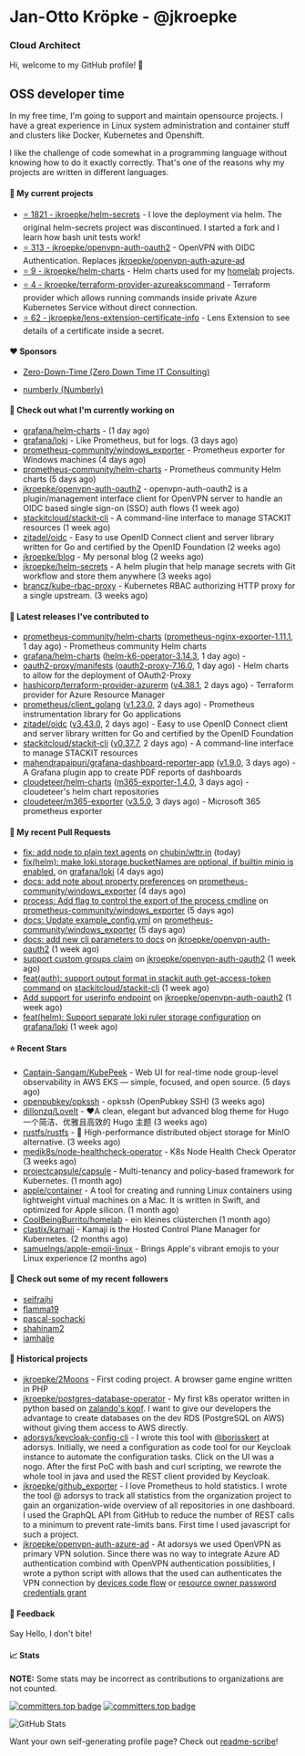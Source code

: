 # Jan-Otto Kröpke - @jkroepke
### Cloud Architect 

Hi, welcome to my GitHub profile! 👋

## OSS developer time
In my free time, I'm going to support and maintain opensource projects. I have a great experience in Linux system administration and container stuff and clusters like Docker, Kubernetes and Openshift.

I like the challenge of code somewhat in a programming language without knowing how to do it exactly correctly. That's one of the reasons why my projects are written in different languages.

#### 🌱 My current projects
- [⭐️ 1821 - jkroepke/helm-secrets](https://github.com/jkroepke/helm-secrets) - I love the deployment via helm. The original helm-secrets project was discontinued. I started a fork and I learn how bash unit tests work!
- [⭐️ 313 - jkroepke/openvpn-auth-oauth2](https://github.com/jkroepke/openvpn-auth-oauth2) - OpenVPN with OIDC Authentication. Replaces  [jkroepke/openvpn-auth-azure-ad](https://github.com/jkroepke/openvpn-auth-azure-ad) 
- [⭐️ 9 - jkroepke/helm-charts](https://github.com/jkroepke/helm-charts) - Helm charts used for my [homelab](https://github.com/jkroepke/homelab) projects.
- [⭐️ 4 - jkroepke/terraform-provider-azureakscommand](https://github.com/jkroepke/terraform-provider-azureakscommand) - Terraform provider which allows running commands inside private Azure Kubernetes Service without direct connection.
- [⭐️ 62 - jkroepke/lens-extension-certificate-info](https://github.com/jkroepke/lens-extension-certificate-info) - Lens Extension to see details of a certificate inside a secret.

#### ❤️ Sponsors

- [Zero-Down-Time (Zero Down Time IT Consulting)](https://github.com/Zero-Down-Time)

- [numberly (Numberly)](https://github.com/numberly)


#### 👷 Check out what I'm currently working on

- [grafana/helm-charts](https://github.com/grafana/helm-charts) -  (1 day ago)
- [grafana/loki](https://github.com/grafana/loki) - Like Prometheus, but for logs. (3 days ago)
- [prometheus-community/windows_exporter](https://github.com/prometheus-community/windows_exporter) - Prometheus exporter for Windows machines (4 days ago)
- [prometheus-community/helm-charts](https://github.com/prometheus-community/helm-charts) - Prometheus community Helm charts (5 days ago)
- [jkroepke/openvpn-auth-oauth2](https://github.com/jkroepke/openvpn-auth-oauth2) - openvpn-auth-oauth2 is a plugin/management interface client for OpenVPN server to handle an OIDC based single sign-on (SSO) auth flows (1 week ago)
- [stackitcloud/stackit-cli](https://github.com/stackitcloud/stackit-cli) - A command-line interface to manage STACKIT resources (1 week ago)
- [zitadel/oidc](https://github.com/zitadel/oidc) - Easy to use OpenID Connect client and server library written for Go and certified by the OpenID Foundation (2 weeks ago)
- [jkroepke/blog](https://github.com/jkroepke/blog) - My personal blog (2 weeks ago)
- [jkroepke/helm-secrets](https://github.com/jkroepke/helm-secrets) - A helm plugin that help manage secrets with Git workflow and store them anywhere (3 weeks ago)
- [brancz/kube-rbac-proxy](https://github.com/brancz/kube-rbac-proxy) - Kubernetes RBAC authorizing HTTP proxy for a single upstream. (3 weeks ago)

#### 🔭 Latest releases I've contributed to

- [prometheus-community/helm-charts](https://github.com/prometheus-community/helm-charts) ([prometheus-nginx-exporter-1.11.1](https://github.com/prometheus-community/helm-charts/releases/tag/prometheus-nginx-exporter-1.11.1), 1 day ago) - Prometheus community Helm charts
- [grafana/helm-charts](https://github.com/grafana/helm-charts) ([helm-k6-operator-3.14.3](https://github.com/grafana/helm-charts/releases/tag/helm-k6-operator-3.14.3), 1 day ago) - 
- [oauth2-proxy/manifests](https://github.com/oauth2-proxy/manifests) ([oauth2-proxy-7.16.0](https://github.com/oauth2-proxy/manifests/releases/tag/oauth2-proxy-7.16.0), 1 day ago) - Helm charts to allow for the deployment of OAuth2-Proxy
- [hashicorp/terraform-provider-azurerm](https://github.com/hashicorp/terraform-provider-azurerm) ([v4.38.1](https://github.com/hashicorp/terraform-provider-azurerm/releases/tag/v4.38.1), 2 days ago) - Terraform provider for Azure Resource Manager
- [prometheus/client_golang](https://github.com/prometheus/client_golang) ([v1.23.0](https://github.com/prometheus/client_golang/releases/tag/v1.23.0), 2 days ago) - Prometheus instrumentation library for Go applications
- [zitadel/oidc](https://github.com/zitadel/oidc) ([v3.43.0](https://github.com/zitadel/oidc/releases/tag/v3.43.0), 2 days ago) - Easy to use OpenID Connect client and server library written for Go and certified by the OpenID Foundation
- [stackitcloud/stackit-cli](https://github.com/stackitcloud/stackit-cli) ([v0.37.7](https://github.com/stackitcloud/stackit-cli/releases/tag/v0.37.7), 2 days ago) - A command-line interface to manage STACKIT resources
- [mahendrapaipuri/grafana-dashboard-reporter-app](https://github.com/mahendrapaipuri/grafana-dashboard-reporter-app) ([v1.9.0](https://github.com/mahendrapaipuri/grafana-dashboard-reporter-app/releases/tag/v1.9.0), 3 days ago) - A Grafana plugin app to create PDF reports of dashboards
- [cloudeteer/helm-charts](https://github.com/cloudeteer/helm-charts) ([m365-exporter-1.4.0](https://github.com/cloudeteer/helm-charts/releases/tag/m365-exporter-1.4.0), 3 days ago) - cloudeteer's helm chart repositories
- [cloudeteer/m365-exporter](https://github.com/cloudeteer/m365-exporter) ([v3.5.0](https://github.com/cloudeteer/m365-exporter/releases/tag/v3.5.0), 3 days ago) - Microsoft 365 prometheus exporter

#### 🔨 My recent Pull Requests

- [fix: add node to plain text agents](https://github.com/chubin/wttr.in/pull/1117) on [chubin/wttr.in](https://github.com/chubin/wttr.in) (today)
- [fix(helm): make loki.storage.bucketNames are optional, if builtin minio is enabled.](https://github.com/grafana/loki/pull/18653) on [grafana/loki](https://github.com/grafana/loki) (4 days ago)
- [docs: add note about property preferences](https://github.com/prometheus-community/windows_exporter/pull/2155) on [prometheus-community/windows_exporter](https://github.com/prometheus-community/windows_exporter) (4 days ago)
- [process: Add flag to control the export of the process cmdline](https://github.com/prometheus-community/windows_exporter/pull/2153) on [prometheus-community/windows_exporter](https://github.com/prometheus-community/windows_exporter) (5 days ago)
- [docs: Update example_config.yml](https://github.com/prometheus-community/windows_exporter/pull/2152) on [prometheus-community/windows_exporter](https://github.com/prometheus-community/windows_exporter) (5 days ago)
- [docs: add new cli parameters to docs](https://github.com/jkroepke/openvpn-auth-oauth2/pull/567) on [jkroepke/openvpn-auth-oauth2](https://github.com/jkroepke/openvpn-auth-oauth2) (1 week ago)
- [support custom groups claim](https://github.com/jkroepke/openvpn-auth-oauth2/pull/561) on [jkroepke/openvpn-auth-oauth2](https://github.com/jkroepke/openvpn-auth-oauth2) (1 week ago)
- [feat(auth): support output format in stackit auth get-access-token command](https://github.com/stackitcloud/stackit-cli/pull/889) on [stackitcloud/stackit-cli](https://github.com/stackitcloud/stackit-cli) (1 week ago)
- [Add support for userinfo endpoint](https://github.com/jkroepke/openvpn-auth-oauth2/pull/560) on [jkroepke/openvpn-auth-oauth2](https://github.com/jkroepke/openvpn-auth-oauth2) (1 week ago)
- [feat(helm): Support separate loki ruler storage configuration](https://github.com/grafana/loki/pull/18510) on [grafana/loki](https://github.com/grafana/loki) (1 week ago)

#### ⭐ Recent Stars

- [Captain-Sangam/KubePeek](https://github.com/Captain-Sangam/KubePeek) - Web UI for real-time node group-level observability in AWS EKS — simple, focused, and open source. (5 days ago)
- [openpubkey/opkssh](https://github.com/openpubkey/opkssh) - opkssh (OpenPubkey SSH) (3 weeks ago)
- [dillonzq/LoveIt](https://github.com/dillonzq/LoveIt) - ❤️A clean, elegant but advanced blog theme for Hugo 一个简洁、优雅且高效的 Hugo 主题 (3 weeks ago)
- [rustfs/rustfs](https://github.com/rustfs/rustfs) - 🚀 High-performance distributed object storage for MinIO  alternative. (3 weeks ago)
- [medik8s/node-healthcheck-operator](https://github.com/medik8s/node-healthcheck-operator) - K8s Node Health Check Operator (3 weeks ago)
- [projectcapsule/capsule](https://github.com/projectcapsule/capsule) - Multi-tenancy and policy-based framework for Kubernetes. (1 month ago)
- [apple/container](https://github.com/apple/container) - A tool for creating and running Linux containers using lightweight virtual machines on a Mac. It is written in Swift, and optimized for Apple silicon.  (1 month ago)
- [CoolBeingBurrito/homelab](https://github.com/CoolBeingBurrito/homelab) - ein kleines clüsterchen (1 month ago)
- [clastix/kamaji](https://github.com/clastix/kamaji) - Kamaji is the Hosted Control Plane Manager for Kubernetes. (2 months ago)
- [samuelngs/apple-emoji-linux](https://github.com/samuelngs/apple-emoji-linux) - Brings Apple's vibrant emojis to your Linux experience (2 months ago)

#### 👯 Check out some of my recent followers

- [seifrajhi](https://github.com/seifrajhi)
- [flamma19](https://github.com/flamma19)
- [pascal-sochacki](https://github.com/pascal-sochacki)
- [shahinam2](https://github.com/shahinam2)
- [iamhalje](https://github.com/iamhalje)

#### 📜 Historical projects
- [jkroepke/2Moons](https://github.com/jkroepke/2Moons) - First coding project. A browser game engine written in PHP
- [jkroepke/postgres-database-operator](https://github.com/jkroepke/postgres-database-operator) - My first k8s operator written in python based on [zalando's kopf](https://github.com/zalando-incubator/kopf). I want to give our developers the advantage to create databases on the dev RDS (PostgreSQL on AWS) without giving them access to AWS directly.
- [adorsys/keycloak-config-cli](https://github.com/adorsys/keycloak-config-cli) - I wrote this tool with [@borisskert](https://github.com/borisskert) at adorsys. Initially, we need a configuration as code tool for our Keycloak instance to automate the configuration tasks. Click on the UI was a nogo. After the first PoC with bash and curl scripting, we rewrote the whole tool in java and used the REST client provided by Keycloak.
- [jkroepke/github_exporter](https://github.com/jkroepke/github_exporter) - I love Prometheus to hold statistics. I wrote the tool @ adorsys to track all statistics from the organization project to gain an organization-wide overview of all repositories in one dashboard. I used the GraphQL API from GitHub to reduce the number of REST calls to a minimum to prevent rate-limits bans. First time I used javascript for such a project.
- [jkroepke/openvpn-auth-azure-ad](https://github.com/jkroepke/openvpn-auth-azure-ad) - At adorsys we used OpenVPN as primary VPN solution. Since there was no way to integrate Azure AD authentication combind with OpenVPN authentication possiblities, I wrote a python script with allows that the used can authenticates the VPN connection by [devices code flow](https://docs.microsoft.com/en-us/azure/active-directory/develop/v2-oauth2-device-code) or [resource owner password credentials grant](https://docs.microsoft.com/en-us/azure/active-directory/develop/v2-oauth-ropc)

#### 💬 Feedback

Say Hello, I don't bite!

#### 📈 Stats

**NOTE:** Some stats may be incorrect as contributions to organizations
are not counted.

[![committers.top badge](https://user-badge.committers.top/germany/jkroepke.svg)](https://user-badge.committers.top/germany/jkroepke)
[![committers.top badge](https://user-badge.committers.top/germany_public/jkroepke.svg)](https://user-badge.committers.top/germany_public/jkroepke)

![GitHub Stats](https://github-readme-stats.vercel.app/api?username=jkroepke&count_private=false&theme=tokyonight&show_icons=true)

Want your own self-generating profile page? Check out [readme-scribe](https://github.com/muesli/readme-scribe)!
